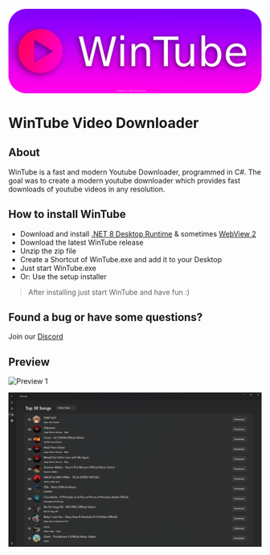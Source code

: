 ![Preview 1](img/wintube-banner.png)

# WinTube Video Downloader

## About

WinTube is a fast and modern Youtube Downloader, programmed in C#. The goal was to create a modern youtube downloader which provides fast downloads of youtube videos in any resolution.


## How to install WinTube

- Download and install [.NET 8 Desktop Runtime](https://dotnet.microsoft.com/en-us/download/dotnet/8.0) & sometimes [WebView 2](https://developer.microsoft.com/de-de/microsoft-edge/webview2/)
- Download the latest WinTube release
- Unzip the zip file
- Create a Shortcut of WinTube.exe and add it to your Desktop
- Just start WinTube.exe
- Or: Use the setup installer
> After installing just start WinTube and have fun :)


## Found a bug or have some questions?
Join our [Discord](https://discord.gg/hwtXqdvVa3)

## Preview

![Preview 1](img/wintube-screenshot-1)

![Preview 2](img/wintube-screenshot-2.png)
